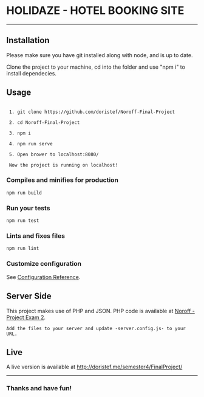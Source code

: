 # HOLIDAZE - HOTEL BOOKING SITE

---

## Installation

Please make sure you have git installed along with node, and is up to date.

Clone the project to your machine, cd into the folder and use "npm i" to install dependecies.

## Usage
```

 1. git clone https://github.com/doristef/Noroff-Final-Project
 
 2. cd Noroff-Final-Project
 
 3. npm i
 
 4. npm run serve
 
 5. Open brower to localhost:8080/
 
 Now the project is running on localhost!
```

### Compiles and minifies for production
```
npm run build
```

### Run your tests
```
npm run test
```


### Lints and fixes files
```
npm run lint
```

### Customize configuration
See [Configuration Reference](https://cli.vuejs.org/config/).

## Server Side

This project makes use of PHP and JSON.
PHP code is available at [Noroff - Project Exam 2](https://github.com/Noroff-Education/project-exam-2).

```
Add the files to your server and update -server.config.js- to your URL.
```

## Live


A live version is available at http://doristef.me/semester4/FinalProject/

---

### Thanks and have fun!
